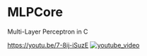 # MLPCore
Multi-Layer Perceptron in C


https://youtu.be/7-8ij-iSuzE
[![youtube_video](https://img.youtube.com/vi/7-8ij-iSuzE/0.jpg)](https://youtu.be/7-8ij-iSuzE "part1_feedforward")

